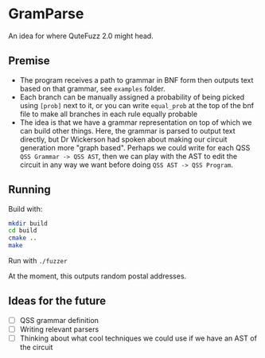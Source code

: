 # GramParse

An idea for where QuteFuzz 2.0 might head. 

## Premise

- The program receives a path to grammar in BNF form then outputs text based on that grammar, see `examples` folder.
- Each branch can be manually assigned a probability of being picked using `[prob]` next to it, or you can write `equal_prob` at the top of the bnf file to make all branches in each rule equally probable
- The idea is that we have a grammar representation on top of which we can build other things. Here, the grammar is parsed to output text directly, but Dr Wickerson had spoken about making our circuit generation more "graph based". Perhaps we could write for each QSS `QSS Grammar -> QSS AST`, then we can play with the AST to edit the circuit in any way we want before doing `QSS AST -> QSS Program`. 

## Running

Build with:

```sh
mkdir build
cd build
cmake ..
make
```

Run with `./fuzzer`

At the moment, this outputs random postal addresses. 

## Ideas for the future
- [ ] QSS grammar definition
- [ ] Writing relevant parsers
- [ ] Thinking about what cool techniques we could use if we have an AST of the circuit
